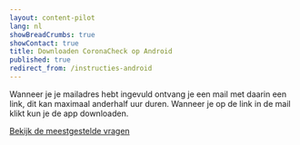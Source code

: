 ```yaml
---
layout: content-pilot
lang: nl
showBreadCrumbs: true
showContact: true
title: Downloaden CoronaCheck op Android
published: true
redirect_from: /instructies-android
---
```

Wanneer je je mailadres hebt ingevuld ontvang je een mail met daarin een link, dit kan maximaal anderhalf uur duren. Wanneer je op de link in de mail klikt kun je de app downloaden. 

[Bekijk de meestgestelde vragen](/faq)
